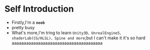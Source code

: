 # Self Introduction
- Firstly,I'm a **`noob`**
- pretty busy
- What's more,I'm tring to learn `Unity3D、UnrealEngine5、shaderLab(CG/HLSL)、Spine and more`;but I can't make it it's so hard aaaaaaaaaaaaaaaaaaaaaaaaaaaaaaaaaaaaaa 
